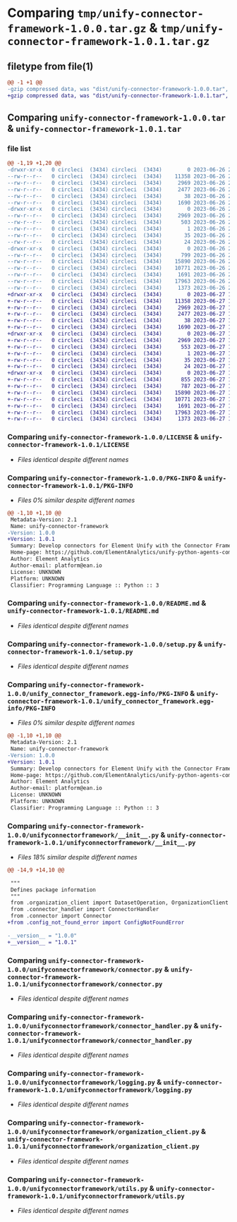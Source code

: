 # Comparing `tmp/unify-connector-framework-1.0.0.tar.gz` & `tmp/unify-connector-framework-1.0.1.tar.gz`

## filetype from file(1)

```diff
@@ -1 +1 @@
-gzip compressed data, was "dist/unify-connector-framework-1.0.0.tar", last modified: Mon Jun 26 21:54:32 2023, max compression
+gzip compressed data, was "dist/unify-connector-framework-1.0.1.tar", last modified: Tue Jun 27 18:17:08 2023, max compression
```

## Comparing `unify-connector-framework-1.0.0.tar` & `unify-connector-framework-1.0.1.tar`

### file list

```diff
@@ -1,19 +1,20 @@
-drwxr-xr-x   0 circleci  (3434) circleci  (3434)        0 2023-06-26 21:54:32.000000 unify-connector-framework-1.0.0/
--rw-r--r--   0 circleci  (3434) circleci  (3434)    11358 2023-06-26 21:54:26.000000 unify-connector-framework-1.0.0/LICENSE
--rw-r--r--   0 circleci  (3434) circleci  (3434)     2969 2023-06-26 21:54:32.000000 unify-connector-framework-1.0.0/PKG-INFO
--rw-r--r--   0 circleci  (3434) circleci  (3434)     2477 2023-06-26 21:54:26.000000 unify-connector-framework-1.0.0/README.md
--rw-r--r--   0 circleci  (3434) circleci  (3434)       38 2023-06-26 21:54:32.000000 unify-connector-framework-1.0.0/setup.cfg
--rw-r--r--   0 circleci  (3434) circleci  (3434)     1690 2023-06-26 21:54:26.000000 unify-connector-framework-1.0.0/setup.py
-drwxr-xr-x   0 circleci  (3434) circleci  (3434)        0 2023-06-26 21:54:32.000000 unify-connector-framework-1.0.0/unify_connector_framework.egg-info/
--rw-r--r--   0 circleci  (3434) circleci  (3434)     2969 2023-06-26 21:54:32.000000 unify-connector-framework-1.0.0/unify_connector_framework.egg-info/PKG-INFO
--rw-r--r--   0 circleci  (3434) circleci  (3434)      503 2023-06-26 21:54:32.000000 unify-connector-framework-1.0.0/unify_connector_framework.egg-info/SOURCES.txt
--rw-r--r--   0 circleci  (3434) circleci  (3434)        1 2023-06-26 21:54:32.000000 unify-connector-framework-1.0.0/unify_connector_framework.egg-info/dependency_links.txt
--rw-r--r--   0 circleci  (3434) circleci  (3434)       35 2023-06-26 21:54:32.000000 unify-connector-framework-1.0.0/unify_connector_framework.egg-info/requires.txt
--rw-r--r--   0 circleci  (3434) circleci  (3434)       24 2023-06-26 21:54:32.000000 unify-connector-framework-1.0.0/unify_connector_framework.egg-info/top_level.txt
-drwxr-xr-x   0 circleci  (3434) circleci  (3434)        0 2023-06-26 21:54:32.000000 unify-connector-framework-1.0.0/unifyconnectorframework/
--rw-r--r--   0 circleci  (3434) circleci  (3434)      799 2023-06-26 21:54:26.000000 unify-connector-framework-1.0.0/unifyconnectorframework/__init__.py
--rw-r--r--   0 circleci  (3434) circleci  (3434)    15890 2023-06-26 21:54:26.000000 unify-connector-framework-1.0.0/unifyconnectorframework/connector.py
--rw-r--r--   0 circleci  (3434) circleci  (3434)    10771 2023-06-26 21:54:26.000000 unify-connector-framework-1.0.0/unifyconnectorframework/connector_handler.py
--rw-r--r--   0 circleci  (3434) circleci  (3434)     1691 2023-06-26 21:54:26.000000 unify-connector-framework-1.0.0/unifyconnectorframework/logging.py
--rw-r--r--   0 circleci  (3434) circleci  (3434)    17963 2023-06-26 21:54:26.000000 unify-connector-framework-1.0.0/unifyconnectorframework/organization_client.py
--rw-r--r--   0 circleci  (3434) circleci  (3434)     1373 2023-06-26 21:54:26.000000 unify-connector-framework-1.0.0/unifyconnectorframework/utils.py
+drwxr-xr-x   0 circleci  (3434) circleci  (3434)        0 2023-06-27 18:17:08.000000 unify-connector-framework-1.0.1/
+-rw-r--r--   0 circleci  (3434) circleci  (3434)    11358 2023-06-27 18:17:01.000000 unify-connector-framework-1.0.1/LICENSE
+-rw-r--r--   0 circleci  (3434) circleci  (3434)     2969 2023-06-27 18:17:08.000000 unify-connector-framework-1.0.1/PKG-INFO
+-rw-r--r--   0 circleci  (3434) circleci  (3434)     2477 2023-06-27 18:17:01.000000 unify-connector-framework-1.0.1/README.md
+-rw-r--r--   0 circleci  (3434) circleci  (3434)       38 2023-06-27 18:17:08.000000 unify-connector-framework-1.0.1/setup.cfg
+-rw-r--r--   0 circleci  (3434) circleci  (3434)     1690 2023-06-27 18:17:01.000000 unify-connector-framework-1.0.1/setup.py
+drwxr-xr-x   0 circleci  (3434) circleci  (3434)        0 2023-06-27 18:17:08.000000 unify-connector-framework-1.0.1/unify_connector_framework.egg-info/
+-rw-r--r--   0 circleci  (3434) circleci  (3434)     2969 2023-06-27 18:17:08.000000 unify-connector-framework-1.0.1/unify_connector_framework.egg-info/PKG-INFO
+-rw-r--r--   0 circleci  (3434) circleci  (3434)      553 2023-06-27 18:17:08.000000 unify-connector-framework-1.0.1/unify_connector_framework.egg-info/SOURCES.txt
+-rw-r--r--   0 circleci  (3434) circleci  (3434)        1 2023-06-27 18:17:08.000000 unify-connector-framework-1.0.1/unify_connector_framework.egg-info/dependency_links.txt
+-rw-r--r--   0 circleci  (3434) circleci  (3434)       35 2023-06-27 18:17:08.000000 unify-connector-framework-1.0.1/unify_connector_framework.egg-info/requires.txt
+-rw-r--r--   0 circleci  (3434) circleci  (3434)       24 2023-06-27 18:17:08.000000 unify-connector-framework-1.0.1/unify_connector_framework.egg-info/top_level.txt
+drwxr-xr-x   0 circleci  (3434) circleci  (3434)        0 2023-06-27 18:17:08.000000 unify-connector-framework-1.0.1/unifyconnectorframework/
+-rw-r--r--   0 circleci  (3434) circleci  (3434)      855 2023-06-27 18:17:02.000000 unify-connector-framework-1.0.1/unifyconnectorframework/__init__.py
+-rw-r--r--   0 circleci  (3434) circleci  (3434)      787 2023-06-27 18:17:01.000000 unify-connector-framework-1.0.1/unifyconnectorframework/config_not_found_error.py
+-rw-r--r--   0 circleci  (3434) circleci  (3434)    15890 2023-06-27 18:17:01.000000 unify-connector-framework-1.0.1/unifyconnectorframework/connector.py
+-rw-r--r--   0 circleci  (3434) circleci  (3434)    10771 2023-06-27 18:17:01.000000 unify-connector-framework-1.0.1/unifyconnectorframework/connector_handler.py
+-rw-r--r--   0 circleci  (3434) circleci  (3434)     1691 2023-06-27 18:17:01.000000 unify-connector-framework-1.0.1/unifyconnectorframework/logging.py
+-rw-r--r--   0 circleci  (3434) circleci  (3434)    17963 2023-06-27 18:17:01.000000 unify-connector-framework-1.0.1/unifyconnectorframework/organization_client.py
+-rw-r--r--   0 circleci  (3434) circleci  (3434)     1373 2023-06-27 18:17:01.000000 unify-connector-framework-1.0.1/unifyconnectorframework/utils.py
```

### Comparing `unify-connector-framework-1.0.0/LICENSE` & `unify-connector-framework-1.0.1/LICENSE`

 * *Files identical despite different names*

### Comparing `unify-connector-framework-1.0.0/PKG-INFO` & `unify-connector-framework-1.0.1/PKG-INFO`

 * *Files 0% similar despite different names*

```diff
@@ -1,10 +1,10 @@
 Metadata-Version: 2.1
 Name: unify-connector-framework
-Version: 1.0.0
+Version: 1.0.1
 Summary: Develop connectors for Element Unify with the Connector Framework
 Home-page: https://github.com/ElementAnalytics/unify-python-agents-common
 Author: Element Analytics
 Author-email: platform@ean.io
 License: UNKNOWN
 Platform: UNKNOWN
 Classifier: Programming Language :: Python :: 3
```

### Comparing `unify-connector-framework-1.0.0/README.md` & `unify-connector-framework-1.0.1/README.md`

 * *Files identical despite different names*

### Comparing `unify-connector-framework-1.0.0/setup.py` & `unify-connector-framework-1.0.1/setup.py`

 * *Files identical despite different names*

### Comparing `unify-connector-framework-1.0.0/unify_connector_framework.egg-info/PKG-INFO` & `unify-connector-framework-1.0.1/unify_connector_framework.egg-info/PKG-INFO`

 * *Files 0% similar despite different names*

```diff
@@ -1,10 +1,10 @@
 Metadata-Version: 2.1
 Name: unify-connector-framework
-Version: 1.0.0
+Version: 1.0.1
 Summary: Develop connectors for Element Unify with the Connector Framework
 Home-page: https://github.com/ElementAnalytics/unify-python-agents-common
 Author: Element Analytics
 Author-email: platform@ean.io
 License: UNKNOWN
 Platform: UNKNOWN
 Classifier: Programming Language :: Python :: 3
```

### Comparing `unify-connector-framework-1.0.0/unifyconnectorframework/__init__.py` & `unify-connector-framework-1.0.1/unifyconnectorframework/__init__.py`

 * *Files 18% similar despite different names*

```diff
@@ -14,9 +14,10 @@
 
 """
 Defines package information
 """
 from .organization_client import DatasetOperation, OrganizationClient
 from .connector_handler import ConnectorHandler
 from .connector import Connector
+from .config_not_found_error import ConfigNotFoundError
 
-__version__ = "1.0.0"
+__version__ = "1.0.1"
```

### Comparing `unify-connector-framework-1.0.0/unifyconnectorframework/connector.py` & `unify-connector-framework-1.0.1/unifyconnectorframework/connector.py`

 * *Files identical despite different names*

### Comparing `unify-connector-framework-1.0.0/unifyconnectorframework/connector_handler.py` & `unify-connector-framework-1.0.1/unifyconnectorframework/connector_handler.py`

 * *Files identical despite different names*

### Comparing `unify-connector-framework-1.0.0/unifyconnectorframework/logging.py` & `unify-connector-framework-1.0.1/unifyconnectorframework/logging.py`

 * *Files identical despite different names*

### Comparing `unify-connector-framework-1.0.0/unifyconnectorframework/organization_client.py` & `unify-connector-framework-1.0.1/unifyconnectorframework/organization_client.py`

 * *Files identical despite different names*

### Comparing `unify-connector-framework-1.0.0/unifyconnectorframework/utils.py` & `unify-connector-framework-1.0.1/unifyconnectorframework/utils.py`

 * *Files identical despite different names*

